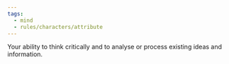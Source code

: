 ```yaml
---
tags:
  - mind
  - rules/characters/attribute
---
```

Your ability to think critically and to analyse or process existing ideas and information.
